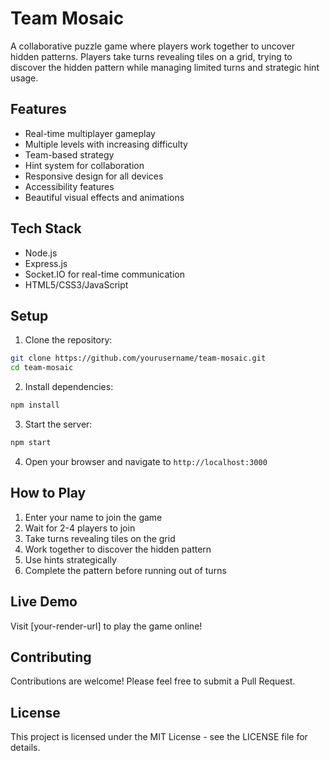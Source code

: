 # Team Mosaic

A collaborative puzzle game where players work together to uncover hidden patterns. Players take turns revealing tiles on a grid, trying to discover the hidden pattern while managing limited turns and strategic hint usage.

## Features

- Real-time multiplayer gameplay
- Multiple levels with increasing difficulty
- Team-based strategy
- Hint system for collaboration
- Responsive design for all devices
- Accessibility features
- Beautiful visual effects and animations

## Tech Stack

- Node.js
- Express.js
- Socket.IO for real-time communication
- HTML5/CSS3/JavaScript

## Setup

1. Clone the repository:
```bash
git clone https://github.com/yourusername/team-mosaic.git
cd team-mosaic
```

2. Install dependencies:
```bash
npm install
```

3. Start the server:
```bash
npm start
```

4. Open your browser and navigate to `http://localhost:3000`

## How to Play

1. Enter your name to join the game
2. Wait for 2-4 players to join
3. Take turns revealing tiles on the grid
4. Work together to discover the hidden pattern
5. Use hints strategically
6. Complete the pattern before running out of turns

## Live Demo

Visit [your-render-url] to play the game online!

## Contributing

Contributions are welcome! Please feel free to submit a Pull Request.

## License

This project is licensed under the MIT License - see the LICENSE file for details. 